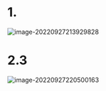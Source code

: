 # 1.

![image-20220927213929828](C:/Users/zhy19/AppData/Roaming/Typora/typora-user-images/image-20220927213929828.png)

# 2.3

![image-20220927220500163](C:/Users/zhy19/AppData/Roaming/Typora/typora-user-images/image-20220927220500163.png)
